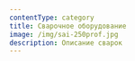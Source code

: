 ```yaml
---
contentType: category
title: Сварочное оборудование
image: /img/sai-250prof.jpg
description: Описание сварок
---
```


